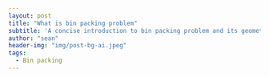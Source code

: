 ```yaml
---
layout: post
title: "What is bin packing problem"
subtitle: 'A concise introduction to bin packing problem and its geometrical method'
author: "sean"
header-img: "img/post-bg-ai.jpeg"
tags:
  - Bin packing
---
```


